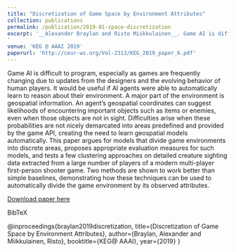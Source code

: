 ```yaml
---
title: "Discretization of Game Space by Environment Attributes"
collection: publications
permalink: /publication/2019-01-space-discretization
excerpt: '__Alexander Braylan and Risto Miikkulainen__. Game AI is difficult to program, especially as games are frequently changing due to updates from the designers and the evolving behavior of human players. It would be useful if AI agents were able to automatically learn to reason about their environment. A major part of the environment is geospatial information. An agent’s geospatial coordinates can suggest likelihoods of encountering important objects such as items or enemies, even when those objects are not in sight. Difficulties arise when these probabilities are not nicely demarcated into areas predefined and provided by the game API, creating the need to learn geospatial models automatically. This paper argues for models that divide game environments into discrete areas, proposes appropriate evaluation measures for such models, and tests a few clustering approaches on detailed creature sighting data extracted from a large number of players of a modern multi-player first-person shooter game. Two methods are shown to work better than simple baselines, demonstrating how these techniques can be used to automatically divide the game environment by its observed attributes. [Slides](https://www.slideshare.net/AlexanderBraylan/discretization-of-game-space-by-environment-attributes),[Code] (https://github.com/Praznat/Biomer)
'
venue: 'KEG @ AAAI 2019'
paperurl: 'http://ceur-ws.org/Vol-2313/KEG_2019_paper_6.pdf'
---
```

Game AI is difficult to program, especially as games are frequently changing due to updates from the designers and the evolving behavior of human players. It would be useful if AI agents were able to automatically learn to reason about their environment. A major part of the environment is geospatial information. An agent’s geospatial coordinates can suggest likelihoods of encountering important objects such as items or enemies, even when those objects are not in sight. Difficulties arise when these probabilities are not nicely demarcated into areas predefined and provided by the game API, creating the need to learn geospatial models automatically. This paper argues for models that divide game environments into discrete areas, proposes appropriate evaluation measures for such models, and tests a few clustering approaches on detailed creature sighting data extracted from a large number of players of a modern multi-player first-person shooter game. Two methods are shown to work better than simple baselines, demonstrating how these techniques can be used to automatically divide the game environment by its observed attributes.

[Download paper here](http://ceur-ws.org/Vol-2313/KEG_2019_paper_6.pdf)

BibTeX

@inproceedings{braylan2019discretization,
  title={Discretization of Game Space by Environment Attributes},
  author={Braylan, Alexander and Miikkulainen, Risto},
  booktitle={KEG@ AAAI},
  year={2019}
}